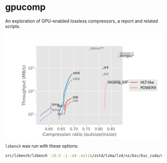 # gpucomp

An exploration of GPU-enabled lossless compressors, a report and related scripts.

![](results/combined-pp.png)

`lzbench` was run with these options:

```bash
src/lzbench/lzbench -i5,5 -j -o4 -ezlib/zstd/lzma/lz4/xz/bsc/bsc_cuda/dietgpu/nvcomp_lz4/libnxz benchdata/pp/*.dat
```
